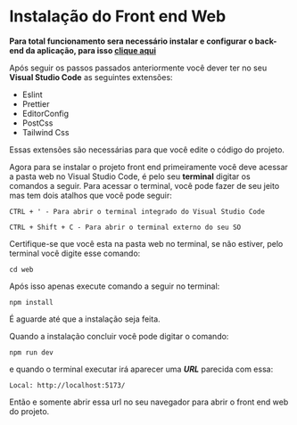 # Instalação do Front end Web
**Para total funcionamento sera necessário instalar e configurar o back-end da aplicação, para isso [clique aqui](https://github.com/W-Wag/pim-4.3/main/api/README.md)**

Após seguir os passos passados anteriormente você dever ter no seu **Visual Studio Code** as seguintes extensões:

- Eslint
- Prettier
- EditorConfig
- PostCss
- Tailwind Css

Essas extensões são necessárias para que você edite o código do projeto. <br>

Agora para se instalar o projeto front end primeiramente você deve acessar a pasta web no Visual Studio Code, é pelo seu **terminal** digitar os comandos a seguir. Para acessar o terminal, você pode fazer de seu jeito mas tem dois atalhos que você pode seguir:

```
CTRL + ' - Para abrir o terminal integrado do Visual Studio Code

```

```
CTRL + Shift + C - Para abrir o terminal externo do seu SO
```

Certifique-se que você esta na pasta web no terminal, se não estiver, pelo terminal você digite esse comando:

```
cd web
```

Após isso apenas execute comando a seguir no terminal:

```
npm install
```

É aguarde até que a instalação seja feita. <br>

Quando a instalação concluir você pode digitar o comando:

```
npm run dev
```

e quando o terminal executar irá aparecer uma **_URL_** parecida com essa:

```
Local: http://localhost:5173/
```

Então e somente abrir essa url no seu navegador para abrir o front end web do projeto.

